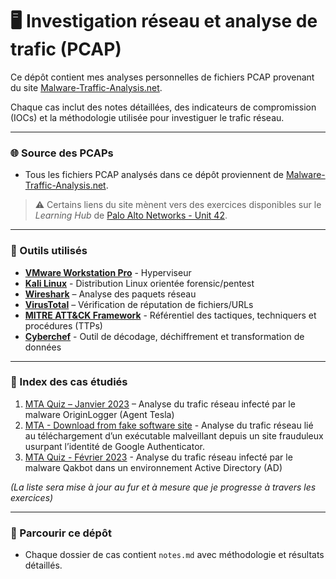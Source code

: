 # 🖥️ Investigation réseau et analyse de trafic (PCAP)
Ce dépôt contient mes analyses personnelles de fichiers PCAP provenant du site [Malware-Traffic-Analysis.net](https://www.malware-traffic-analysis.net/).    

Chaque cas inclut des notes détaillées, des indicateurs de compromission (IOCs) et la méthodologie utilisée pour investiguer le trafic réseau.

---

### 🌐 Source des PCAPs
- Tous les fichiers PCAP analysés dans ce dépôt proviennent de [Malware-Traffic-Analysis.net](https://www.malware-traffic-analysis.net/).

> ⚠️ Certains liens du site mènent vers des exercices disponibles sur le *Learning Hub* de [Palo Alto Networks - Unit 42](https://unit42.paloaltonetworks.com/category/learning-hub/).

---

### 🧰 Outils utilisés
- **[VMware Workstation Pro](https://www.vmware.com/products/desktop-hypervisor/workstation-and-fusion)** - Hyperviseur
- **[Kali Linux](https://www.kali.org/)** - Distribution Linux orientée forensic/pentest
- **[Wireshark](https://www.wireshark.org/download.html)** – Analyse des paquets réseau
- **[VirusTotal](https://www.virustotal.com/gui/home/url)** – Vérification de réputation de fichiers/URLs
- **[MITRE ATT&CK Framework](https://attack.mitre.org/)** - Référentiel des tactiques, techniquers et procédures (TTPs)
- **[Cyberchef](https://cyberchef.io/)** - Outil de décodage, déchiffrement et transformation de données


---

### 📂 Index des cas étudiés
1. [MTA Quiz – Janvier 2023](MTA/MTA-quiz-jan2023/notes.md) – Analyse du trafic réseau infecté par le malware OriginLogger (Agent Tesla)
2. [MTA - Download from fake software site](MTA/MTA-2025-01-22/notes.md) - Analyse du trafic réseau lié au téléchargement d’un exécutable malveillant depuis un site frauduleux usurpant l’identité de Google Authenticator.
3. [MTA Quiz - Février 2023](MTA/MTA-quiz-feb23/notes.md) - Analyse du trafic réseau infecté par le malware Qakbot dans un environnement Active Directory (AD)


*(La liste sera mise à jour au fur et à mesure que je progresse à travers les exercices)*

---

### 📌 Parcourir ce dépôt
- Chaque dossier de cas contient `notes.md` avec méthodologie et résultats détaillés.  
